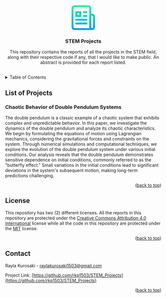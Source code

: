 <a name="readme-top"></a>



<!-- PROJECT LOGO -->
<br />
<div align="center">
<a href="https://github.com/rkp1503/STEM_Projects">
    <img src="images/logo.png" alt="Logo" width="80" height="auto">
</a>

<h3 align="center">STEM Projects</h3>

<p align="center">
    This repository contains the reports of all the projects in the STEM field, along with their respective code if any, that I would like to make public. An abstract is provided for each report listed.
    <br />
    <br />
</p>
</div>



<!-- TABLE OF CONTENTS -->
<details>
<summary>Table of Contents</summary>
<ol>
    <li>List of Projects
        <ul>
            <li><a href="#chaotic-behavior-of-double-pendulum-systems">Chaotic Behavior of Double Pendulum Systems</a></li>
        </ul>
    </li>
    <li><a href="#license">License</a></li>
    <li><a href="#contact">Contact</a></li>
</ol>
</details>



<!-- List of Projects -->
## List of Projects



<!-- Analyzing the Bifurcations of a System -->
<!-- ## Analyzing the Bifurcations of a System

<p align="right">(<a href="#readme-top">back to top</a>)</p> -->



<!-- Exploring the Chaotic Behavior of the Double Pendulum System -->
### Chaotic Behavior of Double Pendulum Systems

The double pendulum is a classic example of a chaotic system that exhibits complex and unpredictable behavior. In this paper, we investigate the dynamics of the double pendulum and analyze its chaotic characteristics. We begin by formulating the equations of motion using Lagrangian mechanics, considering the gravitational forces and constraints on the system. Through numerical simulations and computational techniques, we explore the evolution of the double pendulum system under various initial conditions. Our analysis reveals that the double pendulum demonstrates sensitive dependence on initial conditions, commonly referred to as the "butterfly effect." Small variations in the initial conditions lead to significant deviations in the system's subsequent motion, making long-term predictions challenging.

<p align="right">(<a href="#readme-top">back to top</a>)</p>



<!-- Markov Model of Badminton Games -->
<!-- ## Markov Model of Badminton Games

<p align="right">(<a href="#readme-top">back to top</a>)</p> -->



<!-- License -->
## License

This repository has two (2) different licenses. All the reports in this repository are protected under the [Creative Commons Attribution 4.0 International](LICENSE-CC-BY-4) license while all the code in this repository are protected under the [MIT](LICENSE-MIT) license. 

<p align="right">(<a href="#readme-top">back to top</a>)</p>



<!-- CONTACT -->
## Contact
Rayla Kurosaki - raylakurosaki1503@gmail.com

Project Link: [https://github.com/rkp1503/STEM_Projects](https://github.com/rkp1503/STEM_Projects)
<p align="right">(<a href="#readme-top">back to top</a>)</p>
